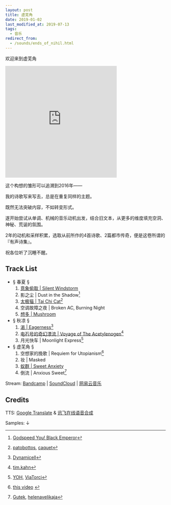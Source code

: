 ```yaml
---
layout: post
title: 虚芜角
date: 2019-01-02
last_modified_at: 2019-07-13
tags:
  - 音乐
redirect_from:
  - /sounds/ends_of_nihil.html
---
```

欢迎来到虚芜角

<iframe style="border: 0; width: 350px; height: 350px;" src="https://bandcamp.com/EmbeddedPlayer/album=520012298/size=large/bgcol=ffffff/linkcol=4ec5ec/minimal=true/transparent=true/" seamless><a href="https://feeshy.bandcamp.com/album/ends-of-nihil">ends of nihil by feeshy</a></iframe>

这个构想的雏形可以追溯到2016年——

我的诗歌写来写去，总是在重复同样的主题。

既然无法突破内容，不如转变形式。

遂开始尝试从单调、机械的音乐动机出发，结合旧文本，从更多的维度填充空洞、神秘、荒诞的氛围。

2年的动机和采样积累，选取从前所作的4首诗歌、2篇都市传奇，便是这卷所谓的『有声诗集』。

祝各位听了沉睡不醒。

## Track List

- § 春夏 §
	1.  [意象偷取 | Silent Windstorm](/poetry/gloom/silent-windstorm)
	2.  影之尘 | Dust in the Shadow[^2]
	3.  [太极猫 | Tai Chi Cat](/prose/taichicat)[^3]
	4.  空调故障之夜 | Broken AC, Burning Night
	5.  [想多 | Mushroom](/poetry/freak/mushroom)
- § 秋凉 §
	1.  [渴 | Eagerness](/poetry/gloom/eagerness)[^6]
	2.  [电石号的奇幻漂流 | Voyage of The Acetylenogen](/prose/voyage)[^7]
	3.  月光快车 | Moonlight Express[^8]
- § 虚芜角 §
	1.  空想家的挽歌 | Requiem for Utopianism[^9]
	2.   妆 | Masked
	3.   [蚁群 | Sweet Anxiety](/poetry/gloom/sweet_anxiety)
	4.   倒流 | Anxious Sweet[^12]

Stream: [Bandcamp](https://feeshy.bandcamp.com/album/ends-of-nihil) | [SoundCloud](https://soundcloud.com/feeshy_cn/sets/ends-of-nihil) | [网易云音乐](https://music.163.com/album?id=121813745)

## Credits

TTS: [Google Translate](https://translate.google.com/) & [讯飞在线语音合成](https://www.xfyun.cn/services/online_tts)

Samples: ↓

[^2]: [Godspeed You! Black Emperor](https://www.last.fm/music/Godspeed+You!+Black+Emperor/_/%5BGlockenspiel+Duet+Recorded+On+A+Campsite+In+Rhinebeck,+N.y.%5D)

[^3]: [patobottos](https://freesound.org/s/178504/), [caquet](https://freesound.org/s/221164/)

[^6]: [Dynamicell](https://freesound.org/s/17548/)

[^7]: [tim.kahn](https://freesound.org/s/197714/)

[^8]: [YOH](https://freesound.org/s/170866/), [ViaTorci](https://freesound.org/s/66789/)

[^9]: [this video](https://youtu.be/3ZxjV0s2CrA) 

[^12]: [Gutek](https://freesound.org/s/385646/), [helenavelikaja](https://freesound.org/s/361923/)